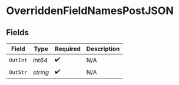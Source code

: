 # OverriddenFieldNamesPostJSON


## Fields

| Field              | Type               | Required           | Description        |
| ------------------ | ------------------ | ------------------ | ------------------ |
| `OutInt`           | *int64*            | :heavy_check_mark: | N/A                |
| `OutStr`           | *string*           | :heavy_check_mark: | N/A                |
